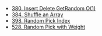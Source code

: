 - [380. Insert Delete GetRandom O(1)](380.py)
- [384. Shuffle an Array](384.py)
- [398. Random Pick Index](394.py)
- [528. Random Pick with Weight](528.py)